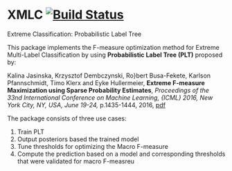 # XMLC [![Build Status](https://travis-ci.org/busarobi/XMLC.svg?branch=master)](https://travis-ci.org/busarobi/XMLC)
Extreme Classification: Probabilistic Label Tree

This package implements the F-measure optimization method for Extreme Multi-Label Classification by using __Probabilistic Label Tree (PLT)__ proposed by:

Kalina Jasinska, Krzysztof Dembczynski, Ro}bert Busa-Fekete, Karlson Pfannschmidt, Timo Klerx and Eyke Hullermeier, __Extreme F-measure Maximization using Sparse Probability Estimates__, *Proceedings of the 33nd International Conference on Machine Learning, {ICML} 2016, New York City, NY, USA, June 19-24,* p.1435-1444, 2016, [pdf](http://jmlr.org/proceedings/papers/v48/jasinska16.html)
 
 
 The package consists of three use cases:
 
 1. Train PLT
 2. Output posteriors based the trained model
 3. Tune thresholds for optimizing the Macro F-measure
 4. Compute the prediction based on a model and corresponding thresholds that were validated for macro F-measreu
 
 